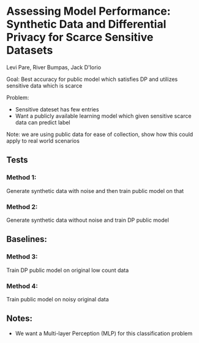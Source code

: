 # Assessing Model Performance: Synthetic Data and Differential Privacy for Scarce Sensitive Datasets

Levi Pare, River Bumpas, Jack D'Iorio

Goal: Best accuracy for public model which satisfies DP and utilizes sensitive data which is scarce

Problem: 
- Sensitive dateset has few entries
- Want a publicly available learning model which given sensitive scarce data can predict label

Note: we are using public data for ease of collection, show how this could apply to real world scenarios

## Tests

### Method 1:
Generate synthetic data with noise and then train public model on that

### Method 2:
Generate synthetic data without noise and train DP public model

## Baselines:

### Method 3:
Train DP public model on original low count data

### Method 4:
Train public model on noisy original data


## Notes:
- We want a Multi-layer Perception (MLP) for this classification problem
